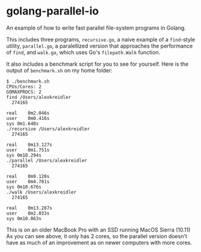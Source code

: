 # golang-parallel-io

An example of how to write fast parallel file-system programs in Golang.

This includes three programs, `recursive.go`, a naive example of a `find`-style utility, `parallel.go`, a paralellized version that approaches the performance of `find`, and `walk.go`, which uses Go's `filepath.Walk` function.

It also includes a benchmark script for you to see for yourself. Here is the output of `benchmark.sh` on my home folder:

```
$ ./benchmark.sh
CPUs/Cores: 2
GOMAXPROCS: 2
find /Users/alexkreidler
  274165

real	0m2.046s
user	0m0.416s
sys	0m1.640s
./recursive /Users/alexkreidler
  274165

real	0m13.127s
user	0m1.751s
sys	0m10.294s
./parallel /Users/alexkreidler
  274165

real	0m9.120s
user	0m4.781s
sys	0m10.676s
./walk /Users/alexkreidler
  274165

real	0m13.287s
user	0m2.033s
sys	0m10.863s
```

This is on an older MacBook Pro with an SSD running MacOS Sierra (10.11) As you can see above, it only has 2 cores, so the parallel version doesn't have as much of an improvement as on newer computers with more cores. 
